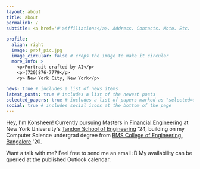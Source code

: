```yaml
---
layout: about
title: about
permalink: /
subtitle: <a href='#'>Affiliations</a>. Address. Contacts. Moto. Etc.

profile:
  align: right
  image: prof_pic.jpg
  image_circular: false # crops the image to make it circular
  more_info: >
    <p>Portrait crafted by AI</p>
    <p>(720)876-7779</p>
    <p> New York City, New York</p>

news: true # includes a list of news items
latest_posts: true # includes a list of the newest posts
selected_papers: true # includes a list of papers marked as "selected={true}"
social: true # includes social icons at the bottom of the page
---
```


Hey, I'm Kohsheen! Currently pursuing Masters in [Financial Engineering](https://engineering.nyu.edu/academics/programs/financial-engineering-ms) at New York University's [Tandon School of Engineering](https://engineering.nyu.edu/) '24, building on my  Computer Science undergrad degree from [BMS College of Engineering, Bangalore](https://www.bmsce.ac.in/) '20.


Want a talk with me? Feel free to send me an email :D My availability can be queried at the published Outlook calendar.
